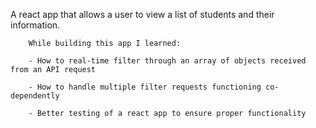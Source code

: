 A react app that allows a user to view a list of students and their information. 

        While building this app I learned:

        - How to real-time filter through an array of objects received from an API request

        - How to handle multiple filter requests functioning co-dependently

        - Better testing of a react app to ensure proper functionality

